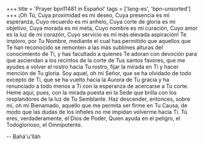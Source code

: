 +++
title = 'Prayer bpn11481 in Español'
tags = ['lang-es', 'bpn-unsorted']
+++
¡Oh Tú, Cuya proximidad es mi deseo, Cuya presencia es mi esperanza, Cuyo recuerdo es mi anhelo, Cuya corte de gloria es mi objetivo, Cuya morada es mi meta, Cuyo nombre es mi curación, Cuyo amor es la luz de mi corazón, Cuyo servicio es mi más elevada aspiración! Te imploro, por Tu Nombre, mediante el cual has permitido que aquellos que Te han reconocido se remonten a las más sublimes alturas del conocimiento de Ti, y has facultado a quienes Te adoran con devoción para que asciendan a los recintos de la corte de Tus santos favores, que me ayudes a volver el rostro hacia Tu rostro, fijar la mirada en Ti y hacer mención de Tu gloria.
Soy aquel, oh mi Señor, que se ha olvidado de todo excepto de Ti, que se ha vuelto hacia la Aurora de Tu gracia y ha renunciado a todo menos a Ti con la esperanza de acercarse a Tu corte. Heme aquí, pues, con la mirada puesta en la Sede que brilla con los resplandores de la luz de Tu Semblante. Haz descender, entonces, sobre mí, oh mi Bienamado, aquello que me permita ser firme en Tu Causa, de modo que las dudas de los infieles no me impidan volverme hacia Ti.
Tú eres, verdaderamente, el Dios de Poder, Quien ayuda en el peligro, el Todoglorioso, el Omnipotente.

-- Bahá'u'lláh
